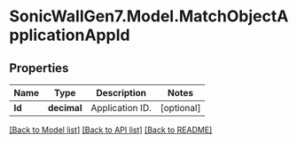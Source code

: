 # SonicWallGen7.Model.MatchObjectApplicationAppId

## Properties

Name | Type | Description | Notes
------------ | ------------- | ------------- | -------------
**Id** | **decimal** | Application ID. | [optional] 

[[Back to Model list]](../README.md#documentation-for-models) [[Back to API list]](../README.md#documentation-for-api-endpoints) [[Back to README]](../README.md)

